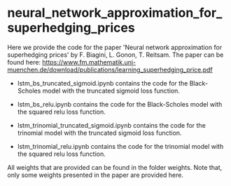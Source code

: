 # neural_network_approximation_for_superhedging_prices
Here we provide the code for the paper 'Neural network approximation for superhedging prices' by F. Biagini, L. Gonon, T. Reitsam. 
The paper can be found here: https://www.fm.mathematik.uni-muenchen.de/download/publications/learning_superhedging_price.pdf

- lstm_bs_truncated_sigmoid.ipynb contains the code for the Black-Scholes model with the truncated sigmoid loss function.

- lstm_bs_relu.ipynb contains the code for the Black-Scholes model with the squared relu loss function. 

- lstm_trinomial_truncated_sigmoid.ipynb contains the code for the trinomial model with the truncated sigmoid loss function.

- lstm_trinomial_relu.ipynb contains the code for the trinomial model with the squared relu loss function.

All weights that are provided can be found in the folder weights. Note that, only some weights presented in the paper are provided here.
